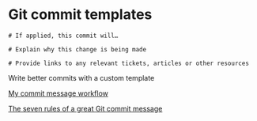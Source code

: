 # Git commit templates

```
# If applied, this commit will…

# Explain why this change is being made

# Provide links to any relevant tickets, articles or other resources
```

Write better commits with a custom template

[My commit message workflow](https://dev.to/shreyasminocha/how-i-do-my-git-commits-34d)

[The seven rules of a great Git commit message](https://chris.beams.io/posts/git-commit/#seven-rules)
